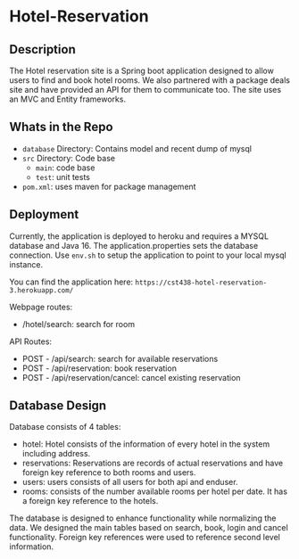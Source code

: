 # Hotel-Reservation

## Description
The Hotel reservation site is a Spring boot application designed to allow users to find and book hotel rooms. 
We also partnered with a package deals site and have provided an API for them to communicate too.  The site uses an MVC and Entity frameworks. 

## Whats in the Repo

- `database` Directory: Contains model and recent dump of mysql
- `src` Directory:  Code base
  - `main`: code base
  - `test`: unit tests  
-  `pom.xml`: uses maven for package management

## Deployment
Currently, the application is deployed to heroku and requires a MYSQL database and Java 16. 
The application.properties sets the database connection.  Use `env.sh` to setup the application to point 
to your local mysql instance. 

You can find the application here: `https://cst438-hotel-reservation-3.herokuapp.com/`

Webpage routes: 
- /hotel/search: search for room

API Routes: 
- POST - /api/search: search for available reservations
- POST - /api/reservation: book reservation
- POST - /api/reservation/cancel: cancel existing reservation

## Database Design

Database consists of 4 tables: 
- hotel: Hotel consists of the information of every hotel in the system including address.
- reservations: Reservations are records of actual reservations and have foreign key reference to both rooms and users. 
- users: users consists of all users for both api and enduser.  
- rooms: consists of the number available rooms per hotel per date.  It has a foreign key reference to the hotels. 

The database is designed to enhance functionality while normalizing the data.  We designed the main tables based on search, book, login and cancel functionality. 
Foreign key references were used to reference second level information. 




